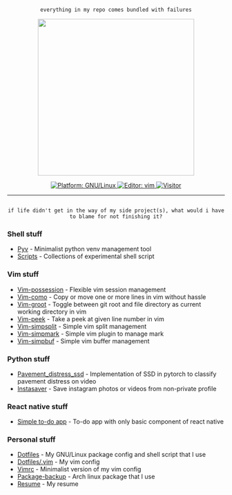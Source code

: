<p align="center">
<code>
everything in my repo comes bundled with failures
</code>
</p>

<p align="center">
<a href="https://github-readme-stats.vercel.app/api?username=bruhtus&show_icons=true&hide_border=true&hide_title=true&title_color=81a1c1&icon_color=81a1c1&text_color=22a0f4&bg_color=00000000&count_private=true&theme=default">
<img width="362" src="https://github-readme-stats.vercel.app/api?username=bruhtus&show_icons=true&hide_border=true&hide_title=true&title_color=81a1c1&icon_color=81a1c1&text_color=22a0f4&bg_color=00000000&count_private=true&theme=default" />
</a>
</p>

<p align="center">
<a href="https://www.gnu.org/gnu/linux-and-gnu.html">
<img src="https://img.shields.io/badge/platform-GNU/Linux-blue"
alt="Platform: GNU/Linux" />
</a>

<a href="https://github.com/vim/vim">
<img src="https://img.shields.io/badge/editor-vim-blue" alt="Editor: vim">
</a>

<a href="https://github.com/bruhtus">
<img src="https://visitor-badge.glitch.me/badge?page_id=bruhtus.visitor-badge"
alt="Visitor" />
</a>
</p>
<hr/>
<p align="center">
<code>
if life didn't get in the way of my side project(s), what would i have to blame for not finishing it?
</code>
</p>

### Shell stuff
- [Pyv](https://github.com/bruhtus/pyv) - Minimalist python venv management tool
- [Scripts](https://github.com/bruhtus/scripts) - Collections of experimental shell script

### Vim stuff
- [Vim-possession](https://github.com/bruhtus/vim-possession) - Flexible vim session management
- [Vim-como](https://github.com/bruhtus/vim-como) - Copy or move one or more lines in vim without hassle
- [Vim-groot](https://github.com/bruhtus/vim-groot) - Toggle between git root and file directory as current working directory in vim
- [Vim-peek](https://github.com/bruhtus/vim-peek) - Take a peek at given line number in vim
- [Vim-simpsplit](https://github.com/bruhtus/vim-simpsplit) - Simple vim split management
- [Vim-simpmark](https://github.com/bruhtus/vim-simpmark) - Simple vim plugin to manage mark
- [Vim-simpbuf](https://github.com/bruhtus/vim-simpbuf) - Simple vim buffer management

### Python stuff
- [Pavement_distress_ssd](https://github.com/bruhtus/pavement_distress_ssd) - Implementation of SSD in pytorch to classify pavement distress on video
- [Instasaver](https://github.com/bruhtus/instasaver) - Save instagram photos or videos from non-private profile

### React native stuff
- [Simple to-do app](https://github.com/bruhtus/simple-rn-todo-app) - To-do app with only basic component of react native

### Personal stuff
- [Dotfiles](https://github.com/bruhtus/dotfiles) - My GNU/Linux package config and shell script that I use
- [Dotfiles/.vim](https://github.com/bruhtus/dotfiles/tree/master/.vim) - My vim config
- [Vimrc](https://github.com/bruhtus/vimrc) - Minimalist version of my vim config
- [Package-backup](https://github.com/bruhtus/package-backup) - Arch linux package that I use
- [Resume](https://bruhtus.github.io/resume/) - My resume
